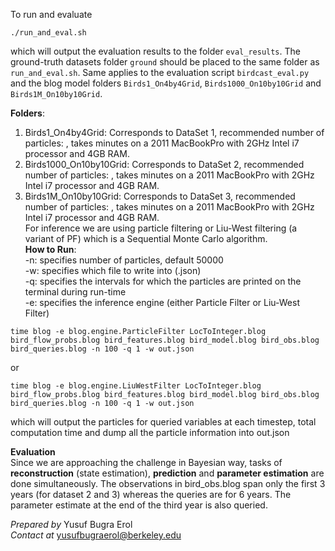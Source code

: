 To run and evaluate  
```
./run_and_eval.sh
```
which will output the evaluation results to the folder ```eval_results```. The ground-truth datasets folder ```ground``` should be placed to the same folder as ```run_and_eval.sh```. Same applies to the evaluation script ```birdcast_eval.py``` and the blog model folders ```Birds1_On4by4Grid```, ```Birds1000_On10by10Grid``` and ```Birds1M_On10by10Grid```.

**Folders**:  
1) Birds1_On4by4Grid: Corresponds to DataSet 1, recommended number of particles: , takes minutes on a 2011 MacBookPro with 2GHz Intel i7 processor and 4GB RAM.  
2) Birds1000_On10by10Grid: Corresponds to DataSet 2, recommended number of particles: , takes minutes on a 2011 MacBookPro with 2GHz Intel i7 processor and 4GB RAM.  
3) Birds1M_On10by10Grid: Corresponds to DataSet 3, recommended number of particles: , takes minutes on a 2011 MacBookPro with 2GHz Intel i7 processor and 4GB RAM.  
For inference we are using particle filtering or Liu-West filtering (a variant of PF) which is a Sequential Monte Carlo algorithm.  
**How to Run**:  
-n: specifies number of particles, default 50000  
-w: specifies which file to write into (.json)  
-q: specifies the intervals for which the particles are printed on the terminal during run-time  
-e: specifies the inference engine (either Particle Filter or Liu-West Filter)
```
time blog -e blog.engine.ParticleFilter LocToInteger.blog bird_flow_probs.blog bird_features.blog bird_model.blog bird_obs.blog bird_queries.blog -n 100 -q 1 -w out.json
```  
or  
```
time blog -e blog.engine.LiuWestFilter LocToInteger.blog bird_flow_probs.blog bird_features.blog bird_model.blog bird_obs.blog bird_queries.blog -n 100 -q 1 -w out.json
```  
which will output the particles for queried variables at each timestep, total computation time and dump all the particle information into out.json

**Evaluation**  
Since we are approaching the challenge in Bayesian way, tasks of **reconstruction** (state estimation), **prediction** and **parameter estimation** are done simultaneously. The observations in bird_obs.blog span only the first 3 years (for dataset 2 and 3) whereas the queries are for 6 years. The parameter estimate at the end of the third year is also queried.  

*Prepared by* Yusuf Bugra Erol  
*Contact at* yusufbugraerol@berkeley.edu